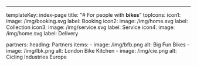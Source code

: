 ---
templateKey: index-page
title: "# For people with **bikes**"
topIcons:
  icon1:
    image: /img/booking.svg
    label: Booking
  icon2:
    image: /img/home.svg
    label: Collection
  icon3:
    image: /img/service.svg
    label: Service
  icon4:
    image: /img/home.svg
    label: Delivery

partners:
  heading: Partners
  items:
    - image: /img/bfb.png
      alt: Big Fun Bikes
    - image: /img/lbk.png
      alt: London Bike Kitchen
    - image: /img/cie.png
      alt: Cicling Industries Europe
